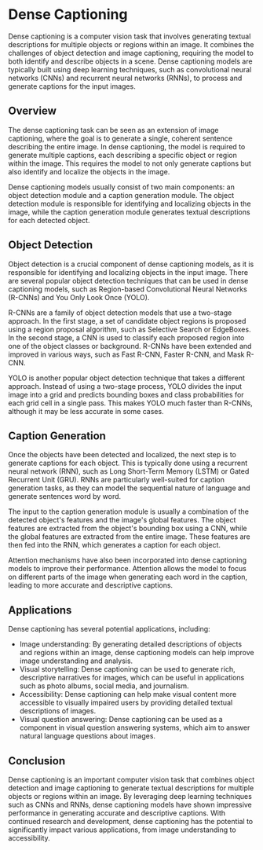 # Dense Captioning

Dense captioning is a computer vision task that involves generating textual descriptions for multiple objects or regions within an image. It combines the challenges of object detection and image captioning, requiring the model to both identify and describe objects in a scene. Dense captioning models are typically built using deep learning techniques, such as convolutional neural networks (CNNs) and recurrent neural networks (RNNs), to process and generate captions for the input images.

## Overview

The dense captioning task can be seen as an extension of image captioning, where the goal is to generate a single, coherent sentence describing the entire image. In dense captioning, the model is required to generate multiple captions, each describing a specific object or region within the image. This requires the model to not only generate captions but also identify and localize the objects in the image.

Dense captioning models usually consist of two main components: an object detection module and a caption generation module. The object detection module is responsible for identifying and localizing objects in the image, while the caption generation module generates textual descriptions for each detected object.

## Object Detection

Object detection is a crucial component of dense captioning models, as it is responsible for identifying and localizing objects in the input image. There are several popular object detection techniques that can be used in dense captioning models, such as Region-based Convolutional Neural Networks (R-CNNs) and You Only Look Once (YOLO).

R-CNNs are a family of object detection models that use a two-stage approach. In the first stage, a set of candidate object regions is proposed using a region proposal algorithm, such as Selective Search or EdgeBoxes. In the second stage, a CNN is used to classify each proposed region into one of the object classes or background. R-CNNs have been extended and improved in various ways, such as Fast R-CNN, Faster R-CNN, and Mask R-CNN.

YOLO is another popular object detection technique that takes a different approach. Instead of using a two-stage process, YOLO divides the input image into a grid and predicts bounding boxes and class probabilities for each grid cell in a single pass. This makes YOLO much faster than R-CNNs, although it may be less accurate in some cases.

## Caption Generation

Once the objects have been detected and localized, the next step is to generate captions for each object. This is typically done using a recurrent neural network (RNN), such as Long Short-Term Memory (LSTM) or Gated Recurrent Unit (GRU). RNNs are particularly well-suited for caption generation tasks, as they can model the sequential nature of language and generate sentences word by word.

The input to the caption generation module is usually a combination of the detected object's features and the image's global features. The object features are extracted from the object's bounding box using a CNN, while the global features are extracted from the entire image. These features are then fed into the RNN, which generates a caption for each object.

Attention mechanisms have also been incorporated into dense captioning models to improve their performance. Attention allows the model to focus on different parts of the image when generating each word in the caption, leading to more accurate and descriptive captions.

## Applications

Dense captioning has several potential applications, including:

- Image understanding: By generating detailed descriptions of objects and regions within an image, dense captioning models can help improve image understanding and analysis.
- Visual storytelling: Dense captioning can be used to generate rich, descriptive narratives for images, which can be useful in applications such as photo albums, social media, and journalism.
- Accessibility: Dense captioning can help make visual content more accessible to visually impaired users by providing detailed textual descriptions of images.
- Visual question answering: Dense captioning can be used as a component in visual question answering systems, which aim to answer natural language questions about images.

## Conclusion

Dense captioning is an important computer vision task that combines object detection and image captioning to generate textual descriptions for multiple objects or regions within an image. By leveraging deep learning techniques such as CNNs and RNNs, dense captioning models have shown impressive performance in generating accurate and descriptive captions. With continued research and development, dense captioning has the potential to significantly impact various applications, from image understanding to accessibility.
